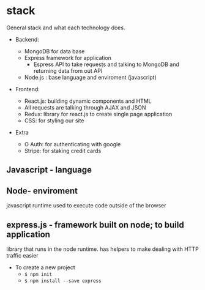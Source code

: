 # stack 
General stack and what each technology does. 

- Backend: 
  - MongoDB for data base
  - Express framework for application 
    - Espress API to take requests and talking to MongoDB and returning data from out API
  - Node.js : base language and enviroment (javascript)

- Frontend: 
  - React.js: building dynamic components and HTML 
  - All requests are talking through AJAX and JSON
  - Redux: library for react.js to create single page application 
  - CSS: for styling our site

- Extra
  - O Auth: for authenticating with google 
  - Stripe: for staking credit cards 

## Javascript - language 
## Node- enviroment 
  javascript runtime used to execute code outside of the browser
## express.js - framework built on node; to build application
  library that runs in the node runtime. has helpers to make dealing with HTTP traffic easier   

- To create a new project
  - `$ npm init` 
  - `$ npm install --save express`

